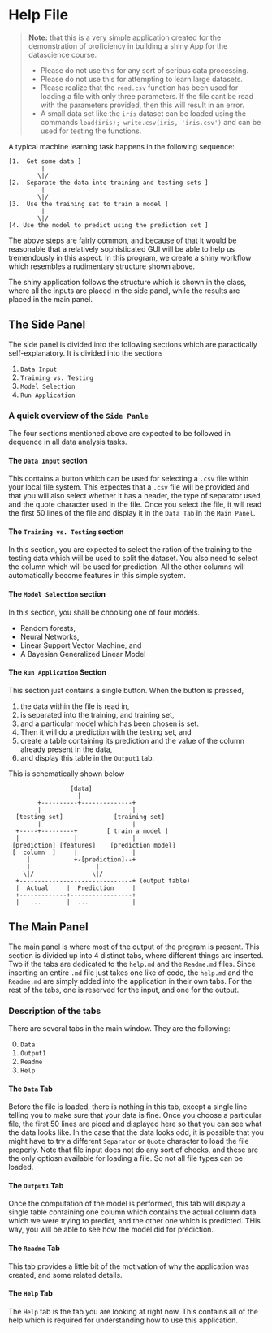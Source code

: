 # Help File

> **Note:** that this is a very simple application created for the demonstration of proficiency in building a shiny App for the datascience course. 
> 
>  - Please do not use this for any sort of serious data processing. 
>  - Please do not use this for attempting to learn large datasets. 
>  - Please realize that the `read.csv` function has been used for loading a file with only three parameters. If the file cant be read with the parameters provided, then this will result in an error.
>  - A small data set like the `iris` dataset can be loaded using the commands `load(iris); write.csv(iris, 'iris.csv')` and can be used for testing the functions. 

A typical machine learning task happens in the following sequence:

```
[1.  Get some data ]
         |         
        \|/        
[2.  Separate the data into training and testing sets ]
         |         
        \|/        
[3.  Use the training set to train a model ]
         |         
        \|/        
[4. Use the model to predict using the prediction set ]
```
The above steps are fairly common, and because of that it would be reasonable that a relatively sophisticated GUI will be able to help us tremendously in this aspect. In this program, we create a shiny workflow which resembles a rudimentary structure shown above.

The shiny application follows the structure which is shown in the class, where all the inputs are placed in the side panel, while the results are placed in the main panel. 

## The Side Panel

The side panel is divided into the following sections which are paractically self-explanatory. It is divided into the sections

1. `Data Input`
2. `Training vs. Testing`
3. `Model Selection`
4. `Run Application`

### A quick overview of the `Side Panle`

The four sections mentioned above are expected to be followed in dequence in all data analysis tasks. 

#### The `Data Input` section

This contains a button which can be used for selecting a `.csv` file within your local file system. This expectes that a `.csv` file will be provided and that you will also select whether it has a header, the type of separator used, and the quote character used in the file. Once you select the file, it will read the first 50 lines of the file and display it in the `Data Tab` in the `Main Panel`.

#### The `Training vs. Testing` section

In this section, you are expected to select the ration of the training to the testing data which will be used to split the dataset. You also need to select the column which will be used for prediction. All the other columns will automatically become features in this simple system.

#### The `Model Selection` section

In this section, you shall be choosing one of four models. 

 - Random forests,
 - Neural Networks,
 - Linear Support Vector Machine, and 
 - A Bayesian Generalized Linear Model

#### The `Run Application` Section

This section just contains a single button. When the button is pressed, 

1. the data within the file is read in, 
2. is separated into the training, and training set, 
3. and a particular model which has been chosen is set. 
4. Then it will do a prediction with the testing set, and
5. create a table containing its prediction and the value of the column already present in the data,
6. and display this table in the `Output1` tab.

This is schematically shown below

```
                 [data]
                   |
        +----------+--------------+
        |                         |
  [testing set]              [training set]
        |                         |
  +-----+---------+        [ train a model ]
  |               |               |
 [prediction] [features]    [prediction model]
 [  column  ]     |               |
     |            +-[prediction]--+
     |                  |
    \|/                \|/
  +-------------------------------+ (output table)
  |  Actual     |  Prediction     |
  +-------------+-----------------+
  |   ...       |  ...            |
```


## The Main Panel

The main panel is where most of the output of the program is present. This section is divided up into 4 distinct tabs, where different things are inserted. Two if the tabs are dedicated to the `help.md` and the `Readme.md` files. Since inserting an entire `.md` file just takes one like of code, the `help.md` and the `Readme.md` are simply added into the application in their own tabs. For the rest of the tabs, one is reserved for the input, and one for the output. 

### Description of the tabs

There are several tabs in the main window. They are the following: 


0. `Data`
1. `Output1`
2. `Readme`
3. `Help`


#### The `Data` Tab

Before the file is loaded, there is nothing in this tab, except a single line telling you to make sure that your data is fine. Once you choose a particular file, the first 50 lines are piced and displayed here so that you can see what the data looks like. In the case that the data looks odd, it is possible that you might have to try a different `Separator` or `Quote` character to load the file properly. Note that file input does not do any sort of checks, and these are the only optiosn available for loading a file. So not all file types can be loaded.  

#### The `Output1` Tab

Once the computation of the model is performed, this tab will display a single table containing one column which contains the actual column data which we were trying to predict, and the other one which is predicted. THis way, you will be able to see how the model did for prediction. 

#### The `Readme` Tab

This tab provides a little bit of the motivation of why the application was created, and some related details. 

#### The `Help` Tab

The `Help` tab is the tab you are looking at right now. This contains all of the help which is required for understanding how to use this application.


